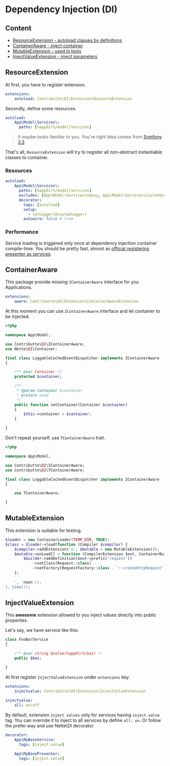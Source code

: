 # Dependency Injection (DI)

## Content

- [ResourceExtension - autoload classes by definitions](#resourceextension)
- [ContainerAware - inject container](#containeraware)
- [MutableExtension - used in tests](#mutableextension)
- [InjectValueExtension - inject parameters](#injectvalueextension)

## ResourceExtension

At first, you have to register extension.

```yaml
extensions:
    autoload: Contributte\DI\Extension\ResourceExtension
```

Secondly, define some resources.

```yaml
autoload:
    App\Model\Services\:
      paths: [%appDir%/model/services]
```

> It maybe looks familiar to you. You're right idea comes from [Symfony 3.3](http://symfony.com/doc/current/service_container/3.3-di-changes.html#the-new-default-services-yml-file).

That's all, `ResourceExtension` will try to register all non-abstract instantiable classes to container.

### Resources

```yaml
autoload:
    App\Model\Services\:
      paths: [%appDir%/model/services]
      excludes: [App\Model\Services\Gopay, App\Model\Services\CustomService\Testing]
      decorator: 
        tags: [autoload]
        setup:
          - setLogger(@customlogger)
        autowire: false # true
```

### Performance

Service loading is triggered only once at dependency injection container compile-time. You should be pretty fast, 
almost as [official registering presenter as services](https://api.nette.org/2.4/source-Bridges.ApplicationDI.ApplicationExtension.php.html#121-160).

## ContainerAware

This package provide missing `IContainerAware` interface for you Applications.

```yaml
extensions:
    aware: Contributte\DI\Extension\ContainerAwareExtension
```
At this moment you can use `IContainerAware` interface and let container to be injected.

```php
<?php

namespace App\Model;

use Contributte\DI\IContainerAware;
use Nette\DI\Container;

final class LoggableCachedEventDispatcher implements IContainerAware
{

	/** @var Container */
	protected $container;

	/**
	 * @param Container $container
	 * @return void
	 */
	public function setContainer(Container $container)
	{
		$this->container = $container;
	}

}
```

Don't repeat yourself, use `TContainerAware` trait.

```php
<?php

namespace App\Model;

use Contributte\DI\IContainerAware;
use Contributte\DI\TContainerAware;

final class LoggableCachedEventDispatcher implements IContainerAware
{

    use TContainerAware;

}
```

## MutableExtension

This extension is suitable for testing.

```php
$loader = new ContainerLoader(TEMP_DIR, TRUE);
$class = $loader->load(function (Compiler $compiler) {
    $compiler->addExtension('x', $mutable = new MutableExtension());
    $mutable->onLoad[] = function (CompilerExtension $ext, ContainerBuilder $builder) {
        $builder->addDefinition($ext->prefix('request'))
            ->setClass(Request::class)
            ->setFactory(RequestFactory::class . '::createHttpRequest');
    };
    
    ', 'neon'));
}, time());
```

## InjectValueExtension

This **awesome** extension allowed to you inject values directly into public properties.

Let's say, we have service like this:

```php
class FooBarService
{

	/** @var string @value(%appDir%/baz) */
	public $baz;

}
```

At first register `InjectValueExtension` under `extensions` key.

```yaml
extensions:
    injectvalue: Contributte\DI\Extension\InjectValueExtension
    
injectvalue:
    all: on/off
```

By default, extension `inject values` only for services having `inject.value` tag.
You can override it to inject to all services by define `all: on`. Or follow the prefer way 
and use Nette\DI decorator.

```yaml
decorator:
    App\MyBaseService:
      tags: [inject.value]

    App\MyBasePresenter:
      tags: [inject.value]
```
